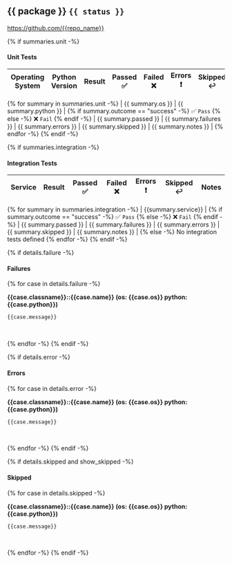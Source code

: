 ## {{ package }} `{{ status }}`
https://github.com/{{repo_name}}

{% if summaries.unit -%}
#### Unit Tests
| Operating System | Python Version | Result | Passed ✅ | Failed ❌ | Errors ❗ | Skipped ↩️ | Notes |
| ------| ------| ------ | ------ | ------ | ------ | ------- | ------ |
{% for summary in summaries.unit -%}
| {{ summary.os }} | {{ summary.python }} | {% if summary.outcome == "success" -%} ✅ `Pass` {% else -%} ❌ `Fail` {% endif -%} | {{ summary.passed }} | {{ summary.failures }} | {{ summary.errors }} | {{ summary.skipped }} | {{ summary.notes }} |
{% endfor -%}
{% endif -%}

{% if summaries.integration -%}
#### Integration Tests

| Service | Result | Passed ✅ | Failed ❌ | Errors ❗ | Skipped ↩️ | Notes |
| ------- | ------ | ------ | ------ | ------ | ------- | ------ |
{% for summary in summaries.integration -%}
| {{summary.service}} | {% if summary.outcome == "success" -%} ✅ `Pass` {% else -%} ❌ `Fail` {% endif -%} | {{ summary.passed }} | {{ summary.failures }} | {{ summary.errors }} | {{ summary.skipped }} | {{ summary.notes }} |
{% else -%}
No integration tests defined
{% endfor -%}
{% endif -%}

{% if details.failure -%}
#### Failures

{% for case in details.failure -%}

**{{case.classname}}::{{case.name}} (os: {{case.os}} python: {{case.python}})**  
```python
{{case.message}}
```
<br/>  

{% endfor -%}
{% endif -%}

{% if details.error -%}
#### Errors

{% for case in details.error -%}

**{{case.classname}}::{{case.name}} (os: {{case.os}} python: {{case.python}})**  
```python
{{case.message}}
```
<br/>  

{% endfor -%}
{% endif -%}

{% if details.skipped and show_skipped -%}
#### Skipped

{% for case in details.skipped -%}

**{{case.classname}}::{{case.name}} (os: {{case.os}} python: {{case.python}})**  
```python
{{case.message}}
```
<br/>  

{% endfor -%}
{% endif -%}
